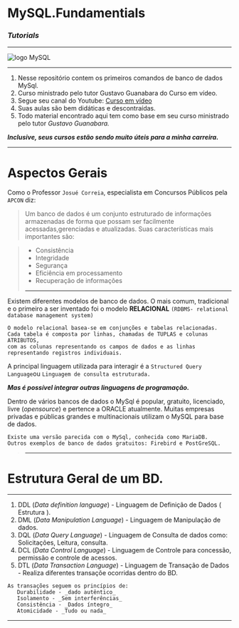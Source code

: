 # MySQL.Fundamentials
### _Tutorials_
***
 
![logo MySQL](https://github.com/userdanixdev/MySQL.Fundamentials/assets/132594952/326213a4-2f2f-4cb9-b109-6ab37670cb7c)
 ***

1. Nesse repositório contem os primeiros comandos de banco de dados MySql.
1. Curso ministrado pelo tutor Gustavo Guanabara do Curso em vídeo.
1. Segue seu canal do Youtube: [Curso em vídeo](https://www.youtube.com/watch?v=Ofktsne-utM)
1. Suas aulas são bem didáticas e descontraídas. 
1. Todo material encontrado aqui tem como base em seu curso ministrado pelo tutor _Gustavo Guanabara._

_**Inclusive, seus cursos estão sendo muito úteis para a minha carreira.**_
***

# Aspectos Gerais 

Como o Professor `Josué Correia`, especialista em Concursos Públicos pela `APCON` diz:

> Um banco de dados é um conjunto estruturado de informações armazenadas de forma que possam ser facilmente acessadas,gerenciadas e  atualizadas. Suas características mais importantes são:

> * Consistência
> * Integridade
> * Segurança
> * Eficiência em processamento
> * Recuperação de informações 
> ***

Existem diferentes modelos de banco de dados. O mais comum, tradicional e o primeiro a ser inventado foi o modelo **RELACIONAL** `(RDBMS- relational database management system)`

```
O modelo relacional basea-se em conjunções e tabelas relacionadas. 
Cada tabela é composta por linhas, chamadas de TUPLAS e colunas ATRIBUTOS, 
com as colunas representando os campos de dados e as linhas representando registros individuais.
```

A principal linguagem utilizada para interagir é a `Structured Query Language`ou `Linguagem de consulta estruturada.`

**_Mas é possível integrar outras linguagens de programação._**

Dentro de vários bancos de dados o MySql é popular, gratuito, licenciado, livre (_opensource_) e pertence a ORACLE atualmente.
Muitas empresas privadas e públicas grandes e multinacionais utilizam o MySQL para base de dados.

```
Existe uma versão parecida com o MySql, conhecida como MariaDB.
Outros exemplos de banco de dados gratuitos: Firebird e PostGreSQL.
```
> ***
# Estrutura Geral de um BD.
***

1. DDL (_Data definition language_) - Linguagem de Definição de Dados ( Estrutura ).
1. DML (_Data Manipulation Language_) - Linguagem de Manipulação de dados.
1. DQL (_Data Query Language_) - Linguagem de Consulta de dados como: Solicitações, Leitura, consulta. 
1. DCL (_Data Control Language_) - Linguagem de Controle para concessão, permissão e controle de acessos.
1. DTL (_Data Transaction Language_) - Linguagem de Transação de Dados - Realiza diferentes transaçõe ocorridas dentro do BD.

```
As transações seguem os princípios de:
   Durabilidade - _dado autêntico_  
   Isolamento - _Sem interferências_
   Consistência - _Dados íntegro_ 
   Atomicidade - _Tudo ou nada_ 
  ```
  ***
